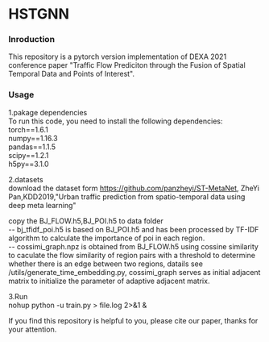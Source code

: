 # HSTGNN

### Inroduction 

This repository is a pytorch version implementation of DEXA 2021 conference paper
"Traffic Flow Prediciton through the Fusion of Spatial Temporal Data and Points of Interest".  

### Usage

1.pakage dependencies  
   To run this code, you need to install the following dependencies:  
   torch==1.6.1    
   numpy==1.16.3  
   pandas==1.1.5  
   scipy==1.2.1  
   h5py==3.1.0  

2.datasets  
   download the dataset form https://github.com/panzheyi/ST-MetaNet, 
   ZheYi Pan,KDD2019,"Urban traffic prediction from spatio-temporal data using deep meta learning"  

copy the BJ_FLOW.h5,BJ_POI.h5 to data folder    
-- bj_tfidf_poi.h5 is based on BJ_POI.h5 and  has been processed by TF-IDF algorithm to calculate the importance of poi in each region.  
-- cossimi_graph.npz is obtained from BJ_FLOW.h5 using cossine similarity to caculate the flow similarity of region pairs with a threshold to determine
whether there is an edge between two regions, datails see /utils/generate_time_embedding.py, cossimi_graph serves as initial adjacent matrix to initialize the parameter of 
adaptive adjacent matrix.

3.Run  
nohup python -u train.py > file.log 2>&1 &  

If you find this repository is helpful to you, please cite our paper, thanks for your attention.
